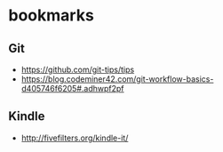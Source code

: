 # bookmarks

## Git
* https://github.com/git-tips/tips
* https://blog.codeminer42.com/git-workflow-basics-d405746f6205#.adhwpf2pf

## Kindle
* http://fivefilters.org/kindle-it/
